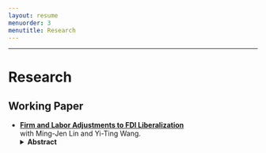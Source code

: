 ```yaml
---
layout: resume
menuorder: 3
menutitle: Research
---
```


***
# Research

## Working Paper

- <a href="https://sungjuwu.github.io/CNFDI_paper.pdf" target="_blank"><b>Firm and Labor Adjustments to FDI Liberalization</b></a><br>
with Ming-Jen Lin and Yi-Ting Wang.
  <details><summary><b>Abstract</b></summary>
  This paper studies how liberalizing outward foreign direct investments (FDI) affects manufacturers' engagement in global production and their domestic workers' labor market outcomes. Focusing on a liberalization policy in Taiwan that permits 122 electronic products to be produced in China, we estimate its effect on Taiwanese electronic manufacturers and their domestic workers. Employing a matched differencein-differences strategy, we find that the manufacturers targeted by the policy are on average 15% more likely to invest in China relative to the non-targeted ones. Correspondingly, the domestic workers initially employed by the targeted manufacturers are on average more likely to change their jobs, stay fewer years employed, and have lower wages in subsequent years relative to those employed by the non-targeted ones. The worker-level effects exhibit substantial heterogeneity across the initial wage distribution, with the top-decile workers winning and the other workers losing. </details>
